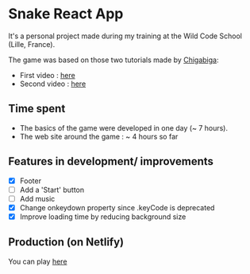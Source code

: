 # Snake React App

It's a personal project made during my training at the Wild Code School (Lille, France).

The game was based on those two tutorials made by [Chigabiga](https://www.youtube.com/channel/UCq6R-ZK8bRI3jzWLUuw03Uw):


- First video : [here](https://www.youtube.com/watch?v=-oOgsGP3t5o)
- Second video : [here](https://www.youtube.com/watch?v=lgK7OTdT-eo)

## Time spent

- The basics of the game were developed in one day (~ 7 hours).
- The web site around the game : ~ 4 hours so far

## Features in development/ improvements

- [x] Footer
- [ ] Add a 'Start' button
- [ ] Add music
- [x] Change onkeydown property since .keyCode is deprecated
- [x] Improve loading time by reducing background size

## Production (on Netlify)

You can play [here](https://nervous-leakey-752015.netlify.app)
